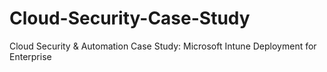 # Cloud-Security-Case-Study
Cloud Security &amp; Automation Case Study: Microsoft Intune Deployment for Enterprise
